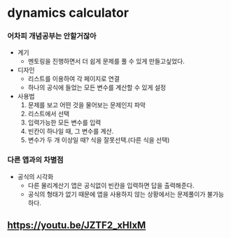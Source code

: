 # dynamics calculator
### 어차피 개념공부는 안할거잖아

- 계기
  - 멘토링을 진행하면서 더 쉽게 문제를 풀 수 있게 만들고싶었다.
- 디자인
  - 리스트를 이용하여 각 페이지로 연결
  - 하나의 공식에 들었는 모든 변수를 계산할 수 있게 설정
- 사용법
  1. 문제를 보고 어떤 것을 물어보는 문제인지 파악
  2. 리스트에서 선택
  3. 입력가능한 모든 변수를 입력
  4. 빈칸이 하나일 때, 그 변수를 계산.
  5. 변수가 두 개 이상일 때? 식을 잘못선택.(다른 식을 선택)

### 다른 앱과의 차별점
- 공식의 시각화
  - 다른 물리계산기 앱은 공식없이 빈칸을 입력하면 답을 출력해준다.
  - 공식의 형태가 없기 때문에 앱을 사용하지 않는 상황에서는 문제풀이가 불가능하다.

## https://youtu.be/JZTF2_xHIxM
